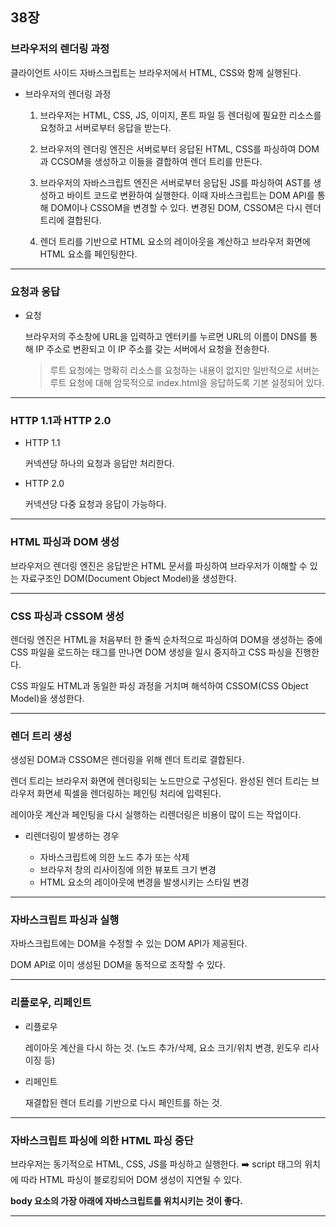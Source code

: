 ## 38장

### 브라우저의 렌더링 과정

클라이언트 사이드 자바스크립트는 브라우저에서 HTML, CSS와 함께 실행된다.

- 브라우저의 렌더링 과정

  1. 브라우저는 HTML, CSS, JS, 이미지, 폰트 파일 등 렌더링에 필요한 리소스를 요청하고 서버로부터 응답을 받는다.

  2. 브라우저의 렌더링 엔진은 서버로부터 응답된 HTML, CSS를 파싱하여 DOM과 CCSOM을 생성하고 이들을 결합하여 렌더 트리를 만든다.

  3. 브라우저의 자바스크립트 엔진은 서버로부터 응답된 JS를 파싱하여 AST를 생성하고 바이트 코드로 변환하여 실행한다. 이때 자바스크립트는 DOM API를 통해 DOM이나 CSSOM을 변경할 수 있다. 변경된 DOM, CSSOM은 다시 렌더 트리에 결합된다.

  4. 렌더 트리를 기반으로 HTML 요소의 레이아웃을 계산하고 브라우저 화면에 HTML 요소를 페인팅한다.

<hr />

### 요청과 응답

- 요청

  브라우저의 주소창에 URL을 입력하고 엔터키를 누르면 URL의 이름이 DNS를 통해 IP 주소로 변환되고 이 IP 주소를 갖는 서버에서 요청을 전송한다.

  > 루트 요청에는 명확히 리소스를 요청하는 내용이 없지만 일반적으로 서버는 루트 요청에 대해 암묵적으로 index.html을 응답하도록 기본 설정되어 있다.

<hr />

### HTTP 1.1과 HTTP 2.0

- HTTP 1.1

  커넥션당 하나의 요청과 응답만 처리한다.

- HTTP 2.0

  커넥션당 다중 요청과 응답이 가능하다.

<hr />

### HTML 파싱과 DOM 생성

브라우저으 렌더링 엔진은 응답받은 HTML 문서를 파싱하여 브라우저가 이해할 수 있는 자료구조인 DOM(Document Object Model)을 생성한다.

<hr />

### CSS 파싱과 CSSOM 생성

렌더링 엔진은 HTML을 처음부터 한 줄씩 순차적으로 파싱하여 DOM을 생성하는 중에 CSS 파일을 로드하는 태그를 만나면 DOM 생성을 일시 중지하고 CSS 파싱을 진행한다.

CSS 파일도 HTML과 동일한 파싱 과정을 거치며 해석하여 CSSOM(CSS Object Model)을 생성한다.

<hr />

### 렌더 트리 생성

생성된 DOM과 CSSOM은 렌더링을 위해 렌더 트리로 결합된다.

렌더 트리는 브라우저 화면에 렌더링되는 노드만으로 구성된다. 완성된 렌더 트리는 브라우저 화면세 픽셀을 렌더링하는 페인팅 처리에 입력된다.

레이아웃 계산과 페인팅을 다시 실행하는 리렌더링은 비용이 많이 드는 작업이다.

- 리렌더링이 발생하는 경우

  - 자바스크립트에 의한 노드 추가 또는 삭제
  - 브라우저 창의 리사이징에 의한 뷰포트 크기 변경
  - HTML 요소의 레이아웃에 변경을 발생시키는 스타일 변경

<hr />

### 자바스크립트 파싱과 실행

자바스크립트에는 DOM을 수정할 수 있는 DOM API가 제공된다.

DOM API로 이미 생성된 DOM을 동적으로 조작할 수 있다.

<hr />

### 리플로우, 리페인트

- 리플로우

  레이아웃 계산을 다시 하는 것. (노드 추가/삭제, 요소 크기/위치 변경, 윈도우 리사이징 등)

- 리페인트

  재결합된 렌더 트리를 기반으로 다시 페인트를 하는 것.

<hr />

### 자바스크립트 파싱에 의한 HTML 파싱 중단

브라우저는 동기적으로 HTML, CSS, JS를 파싱하고 실행한다. ➡️ script 태그의 위치에 따라 HTML 파싱이 블로킹되어 DOM 생성이 지연될 수 있다.

**body 요소의 가장 아래에 자바스크립트를 위치시키는 것이 좋다.**

<hr />
